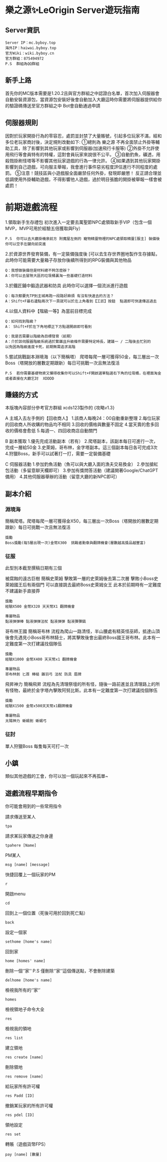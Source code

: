 # 樂之源✨LeOrigin Server遊玩指南

## Server資訊
```
Server IP：mc.byboy.top
海外IP：haiwai.byboy.top
官方Wiki：wiki.byboy.cn
官方群組：875494972
P.S  群組為QQ群組
```
## 新手上路
首先你的MC版本需要是1.20.2且與官方群組之中認證白名單，首次加入伺服器會自動安裝資源包，當資源包安裝好後會自動加入大廳這時你需要將伺服器提供給你的驗證碼傳送至官方群組之中   Bot會自動通過申請

## 伺服器規則
因對於玩家開掛行為的零容忍，處罰並封禁了大量賬號，引起多位玩家不滿，經和多位老玩家商討後，決定規則改動如下:
①總則為 樂之源 不再全面禁止外掛等輔助工具，除了影響到其他玩家或影響到伺服器(加速飛行卡服等)
②外掛不允許使用飛行等會員特有的特權，這對會員玩家來說很不公平。
③自動釣魚，礦透，用殺戮掛刷怪塔等不影響其他玩家遊戲的行為一律允許。
④如果遇到其他玩家開掛影響到自己遊戲，可向服主舉報，我會進行事件惡劣程度評估進行不同程度的處罰。
⑤注意！競技區與小遊戲服全面嚴禁任何外掛，發現即嚴懲！
反正請合理並低調使用外掛輔助遊戲，不得影響他人遊戲，過於明目張膽的開掛被舉報一樣會被處罰！

# 前期遊戲流程
1.領取新手生存禮包  初次進入一定要去萬聖節NPC處領取新手VIP（包含一個MVP，MVP可用於經驗五倍獲取與Fly）
```
P.S  你可以去大廳掛機泉前方 附魔屋左側的 寵物精靈物裡的NPC處領取精靈[服主] 裝備後你可以空手左鍵向前突進
```
2.於資源世界發育裝備，有一定裝備強度後 [可以去生存世界圈地製作生存據點，此時你可能需要大量箱子存放你後續所得到的RPG裝備與其他物品
```
Q：我想做裝備但是材料總不夠怎麼辦？
A：你可以去冒險大區的垃圾桶裏淘一些基礎打造材料
```

3.於鐵匠鋪中鍛造武器和防具 此時你可以選擇一個流派進行遊戲
```
Q：每次都要先TP到主城再跑一段路好麻煩 有沒有快速去的方法？
A：Shift+F最右邊點兩次下一頁就可以於左上角看到【工匠】按鈕  點選即可快速傳送過去
```

4.以個人資料中【階級一等】為當前目標完成 
```
Q：如何找到階級？
A： Shift+F於左下角地標正下方點選開啟即可看到
```

```
Q：我是否需要以階級為目標發育（前期）
A：介於該伺服器階級系統過於繁雜且升級條件需要特定時長，建議一 / 二階後去忙別的
以免因為階級進度卡死，前期無需追求高階
```

5.嘗試挑戰副本淵境海（以下簡稱塔）
爬塔每爬一層可獲得50金，每三層出一次Boss（塔開放的層數定期跟新）每日可挑戰一次且無法復活

```
P.S  若你需要基礎物資又懶得收集你可以Shift+F開啟選單點選右下角的垃圾桶，在裡面淘金或者直接在大廳乞討  XDDDD
```

## 賺錢的方式

本版塊內容部分參考官方群組 xcds123製作的 {攻略v1.3}

A 主城入去左手側的【回收商人】
    1.該商人每晚24：00自動重新整理
    2.每位玩家的回收商人所收購的物品均不相同
    3.回收的價格與數量不固定
    4.當天賣的愈多回收的價格會愈低
    5.每週一、四回收商店自動關門

B 副本獲取
    1.優先完成活動副本（若有）
    2.爬塔副本，該副本每日可進行一次，完成一層給50金
    3.史萊姆，哥布林，金字塔副本。這三個副本每日各可完成3次
    4.狩獵Boss，新手可以試著打一打，需要一定裝備基礎

C 伺服器活動
    1.參加釣魚活動（魚可以與大廳入面的漁夫交易換金）
    2.參加搶紅包活動（多留意聊天欄即可）
    3.參加有獎問答活動（建議開著Google/ChatGPT備用）
    4.其他伺服器舉辦的活動（留意大廳的新NPC即可）

## 副本介紹
### 淵境海 
簡稱爬塔。爬塔每爬一層可獲得金X50，每三層出一次Boss（塔開放的層數定期跟新）每日可挑戰一次且無法復活
```
獎勵
Boss獎勵(每5層出現一次)金幣X300  挑戰者勳章與翻牌機會(層數越高獎品越豐富)
```
### 征服
此型別本截至撰稿日期有三個

被腐蝕的遠古巨樹
簡稱史萊姆 擊敗第一層的史萊姆後去第二次層 擊敗小Boss史萊姆國王后有兩個門 可以直接跳去最終Boss史萊姆女王 此本於前期時有一定難度 不建議新手直接莽
```
獎勵
經驗X500 金幣X320 天天幣X1 翻牌機會

專屬物品
黏液弾弾棒 黏液弾弾法杖 黏液弾弾 黏液彈彈鎬
```

哥布林王國
簡稱哥布林  流程為爬山一路清怪，半山腰處有精英怪巫師，抵達山頂後會先遇見小Boss哥布林騎士，將其擊敗後會出最終Boss國王哥布林。此本有一定難度第一次打建議找個隊伍
```
獎勵
經驗X1000 金幣X400 天天幣x1 翻牌機會

專屬物品
哥布林劍 匕首 棒槌 雜羽弓 法杖 防具 眉牌
```

飛昇神力
簡稱飛昇 流程為先清理祭壇的所有怪，隨後一路前進並且清理路上的所有怪物，最終於金字塔內擊敗阿努比斯。此本有一定難度第一次打建議找個隊伍
```
獎勵
經驗X1500 金幣x500天天幣x1翻牌機會

專屬物品
太陽神力 蜥蜴劍 蜥蜴弓
```

### 征討
單人狩獵Boss  每隻每天可打一次


## 小鎮
類似其他遊戲的工會，你可以加一個玩起來不再孤單~



## 遊戲流程早期指令
你可能會用到的一些常用指令

請求傳送至某人
```
tpa
```

請求某玩家傳送之你身邊
```
tpahere [Name]
```

PM某人
```
msg [name] [message]
```

快捷回覆上一個玩家的PM
```
r
```

開啟menu
```
cd
```

回到上一個位置（死後可用於回到死亡點）
```
back
```

設定一個家
```
sethome [home's name]
```

回到家
```
home [homes' name]
```

刪除一個‘’家’‘             P.S 僅刪除‘’家‘’這個傳送點，不會刪除建築
```
delhome [home's name]
```

檢視我所有的‘’家‘’
```
homes
```

檢視領地子命令大全
```
res
```

檢視我的領地
```
res list
```

建立領地
```
res create [name]
```

刪除領地
```
res remove [name]
```

給玩家所有許可權
```
res Padd [ID]
```

撤銷某玩家的所有許可權
```
res pdel [ID]
```

領地設定
```
res set
```

轉賬（遊戲貨幣FPS）
```
pay [name] [數量]
```
